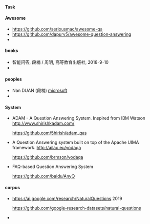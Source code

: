 #### Task



#### Awesome

+ https://github.com/seriousmac/awesome-qa
+ <https://github.com/dapurv5/awesome-question-answering>
+ 



#### books

- 智能问答, 段楠 / 周明, 高等教育出版社, 2018-9-10
- 



#### peoples

- Nan DUAN (段楠) [microsoft](https://www.microsoft.com/en-us/research/people/nanduan/#!books-publications) 
- 





#### System

+ ADAM - A Question Answering System. Inspired from IBM Watson <http://www.shirishkadam.com/>

  https://github.com/5hirish/adam_qas

+ A Question Answering system built on top of the Apache UIMA framework. http://ailao.eu/yodaqa

  https://github.com/brmson/yodaqa

+ FAQ-based Question Answering System

  https://github.com/baidu/AnyQ



#### corpus

+ https://ai.google.com/research/NaturalQuestions 2019

  https://github.com/google-research-datasets/natural-questions

+ 